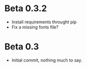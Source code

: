 Beta 0.3.2
==========
* Install requirements throught pip
* Fix a missing fonts file?

Beta 0.3
========
* Initial commit, nothing much to say.